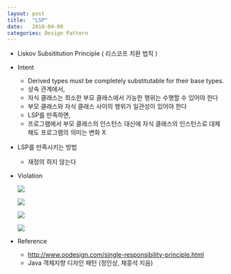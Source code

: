 ```yaml
---
layout: post
title:  "LSP"
date:   2018-04-09
categories: Design Pattern
---
```


- Liskov Subsititution Principle ( 리스코프 치환 법칙 )


- Intent

  - Derived types must be completely substitutable for their base types.
  - 상속 관계에서,
  - 자식 클래스는 최소한 부모 클래스에서 가능한 행위는 수행할 수 있어야 한다
  - 부모 클래스와 자식 클래스 사이의 행위가 일관성이 있어야 한다
  - LSP를 만족하면,
  - 프로그램에서 부모 클래스의 인스턴스 대신에 자식 클래스의 인스턴스로 대체해도 프로그램의 의미는 변화 X
- LSP를 만족시키는 방법
  - 재정의 하지 않는다 


- Violation

  ![](/image/lsp011.png)

  ![](/image/lsp022.png)

  ![](/image/lsp033.png)

  ![](/image/lsp044.png)


- Reference
  - <http://www.oodesign.com/single-responsibility-principle.html>
  - Java 객체지향 디자인 패턴 (정인상, 채흥석 지음)





